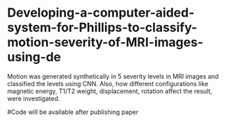 # Developing-a-computer-aided-system-for-Phillips-to-classify-motion-severity-of-MRI-images-using-de

Motion was generated synthetically in 5 severity levels in MRI images and classified the levels using CNN. Also, how different configurations like magnetic energy, T1/T2 weight, displacement, rotation affect the result, were investigated.

#Code will be available after publishing paper
